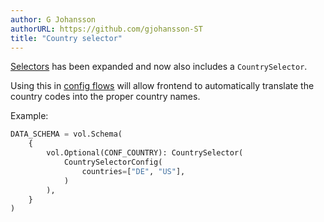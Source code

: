 ```yaml
---
author: G Johansson
authorURL: https://github.com/gjohansson-ST
title: "Country selector"
---
```


[Selectors](https://www.home-assistant.io/docs/blueprint/selectors/) has been expanded and now also includes a `CountrySelector`.

Using this in [config flows](/docs/data_entry_flow_index#show-form) will allow frontend to automatically translate the country codes into the proper country names.

Example:

```python
DATA_SCHEMA = vol.Schema(
    {
        vol.Optional(CONF_COUNTRY): CountrySelector(
            CountrySelectorConfig(
                countries=["DE", "US"],
            )
        ),
    }
)
```
